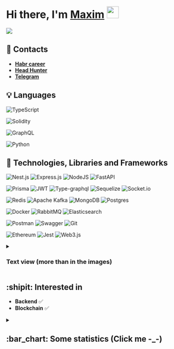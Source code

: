 <h1>Hi there, I'm <a href="https://t.me/demamaxim" target="_blank">Maxim</a> 
<img src="https://github.com/blackcater/blackcater/raw/main/images/Hi.gif" height="32"/>
</h1>
<p>
<img align="center" src="https://readme-typing-svg.herokuapp.com?color=%2336BCF7&lines=Junior+backend+developer">
</p>

## :link: Contacts 
-  **[Habr career](https://career.habr.com/idmaksim)**
-  **[Head Hunter](https://hh.ru/resume/2cab0c6eff0dc71c610039ed1f79674f754159)**
-  **[Telegram](https://t.me/demamaxim)**


## 💡 Languages
  ![TypeScript](https://img.shields.io/badge/typescript-%23007ACC.svg?style=for-the-badge&logo=typescript&logoColor=white)

  ![Solidity](https://img.shields.io/badge/Solidity-%23363636.svg?style=for-the-badge&logo=solidity&logoColor=white)

  ![GraphQL](https://img.shields.io/badge/-GraphQL-E10098?style=for-the-badge&logo=graphql&logoColor=white)
  
  ![Python](https://img.shields.io/badge/python-3670A0?style=for-the-badge&logo=python&logoColor=ffdd54)

## :hammer: Technologies, Libraries and Frameworks
![Nest.js](https://img.shields.io/badge/nestjs-%23E0234E.svg?style=for-the-badge&logo=nestjs&logoColor=white)
![Express.js](https://img.shields.io/badge/express.js-%23404d59.svg?style=for-the-badge&logo=express&logoColor=%2361DAFB)
![NodeJS](https://img.shields.io/badge/node.js-6DA55F?style=for-the-badge&logo=node.js&logoColor=white)
![FastAPI](https://img.shields.io/badge/FastAPI-005571?style=for-the-badge&logo=fastapi)

![Prisma](https://img.shields.io/badge/Prisma-3982CE?style=for-the-badge&logo=Prisma&logoColor=white)
![JWT](https://img.shields.io/badge/JWT-black?style=for-the-badge&logo=JSON%20web%20tokens)
![Type-graphql](https://img.shields.io/badge/-TypeGraphQL-%23C04392?style=for-the-badge)
![Sequelize](https://img.shields.io/badge/Sequelize-52B0E7?style=for-the-badge&logo=Sequelize&logoColor=white)
![Socket.io](https://img.shields.io/badge/Socket.io-black?style=for-the-badge&logo=socket.io&badgeColor=010101)

![Redis](https://img.shields.io/badge/redis-%23DD0031.svg?style=for-the-badge&logo=redis&logoColor=white)
![Apache Kafka](https://img.shields.io/badge/Apache%20Kafka-000?style=for-the-badge&logo=apachekafka)
![MongoDB](https://img.shields.io/badge/MongoDB-%234ea94b.svg?style=for-the-badge&logo=mongodb&logoColor=white)
![Postgres](https://img.shields.io/badge/postgres-%23316192.svg?style=for-the-badge&logo=postgresql&logoColor=white)

![Docker](https://img.shields.io/badge/docker-%230db7ed.svg?style=for-the-badge&logo=docker&logoColor=white)
![RabbitMQ](https://img.shields.io/badge/Rabbitmq-FF6600?style=for-the-badge&logo=rabbitmq&logoColor=white)
![Elasticsearch](https://img.shields.io/badge/elasticsearch-%230377CC.svg?style=for-the-badge&logo=elasticsearch&logoColor=white)

![Postman](https://img.shields.io/badge/Postman-FF6C37?style=for-the-badge&logo=postman&logoColor=white)
![Swagger](https://img.shields.io/badge/-Swagger-%23Clojure?style=for-the-badge&logo=swagger&logoColor=white)
![Git](https://img.shields.io/badge/git-%23F05033.svg?style=for-the-badge&logo=git&logoColor=white)

![Ethereum](https://img.shields.io/badge/Ethereum-3C3C3D?style=for-the-badge&logo=Ethereum&logoColor=white)
![Jest](https://img.shields.io/badge/-jest-%23C21325?style=for-the-badge&logo=jest&logoColor=white)
![Web3.js](https://img.shields.io/badge/web3.js-F16822?style=for-the-badge&logo=web3.js&logoColor=white)


<details>
<summary><h3>Text view (more than in the images)</b></summary>

<ul>
  <li><strong>Frameworks</strong>
    <ul>
      <li>NestJS 🐺</li>
      <li>Express.js 🚅</li>
      <li>FastAPI ⚡️</li>
    </ul>
  </li>
  <li><strong>Databases</strong>
    <ul>
      <li>PostgreSQL 🐘</li>
      <li>MongoDB 👽</li>
      <li>Redis 📕</li>
      <li>Elasticsearch 🔎</li>
    </ul>
  </li>
  <li><strong>ORMs</strong>
    <ul>
      <li>Prisma 🔮</li>
      <li>TypeORM 🐌</li>
      <li>Sequelize 🧊</li>
      <li>Tortoise-ORM 🐢</li>
    </ul>
  </li>
  <li><strong>Message Brokers</strong>
    <ul>
      <li>RabbitMQ 🐰</li>
      <li>Apache Kafka 🖧</li>
    </ul>
  </li>
  <li><strong>Tools</strong>
    <ul>
      <li>Docker 🐳</li>
      <li>Git ✏️</li>
      <li>Postman 📬</li>
    </ul>
  </li>
  <li><strong>Testing Tools</strong>
    <ul>
      <li>Jest 🧪</li>
      <li>Pytest 🚩</li>
    </ul>
  </li>
  <li><strong>Other Technologies</strong>
    <ul>
      <li>Node.js 🍃</li>
      <li>JWT 🔑</li>
      <li>OAuth2 🔐</li>
      <li>Socket.io 🔌</li>
      <li>Websockets 🛠️</li>
      <li>Ethers.js ♢</li>
      <li>Web3.js 🌐</li>
      <li>GraphQL ⚛</li>
    </ul>
  </li>
</ul>
</details>

  
## :shipit: Interested in
- **Backend** :white_check_mark:
- **Blockchain** :white_check_mark: 

<details>
<summary><h2> :bar_chart: Some statistics (Click me -_-) </h2></summary>
  
[![Top Langs](https://github-readme-stats.vercel.app/api/top-langs/?username=idmaksim&layout=compact)](https://github.com/anuraghazra/github-readme-stats)

![LeetCode Stats](https://leetcard.jacoblin.cool/dmaksim?theme=nord&font=ABeeZee&ext=heatmap)

</details>

